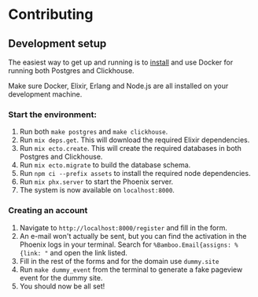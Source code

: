 # Contributing

## Development setup

The easiest way to get up and running is to [install](https://docs.docker.com/get-docker/) and use Docker for running both Postgres and Clickhouse.

Make sure Docker, Elixir, Erlang and Node.js are all installed on your development machine.

### Start the environment:

1. Run both `make postgres` and `make clickhouse`.
2. Run `mix deps.get`. This will download the required Elixir dependencies.
3. Run `mix ecto.create`. This will create the required databases in both Postgres and Clickhouse.
4. Run `mix ecto.migrate` to build the database schema.
5. Run `npm ci --prefix assets` to install the required node dependencies.
6. Run `mix phx.server` to start the Phoenix server.
7. The system is now available on `localhost:8000`.

### Creating an account

1. Navigate to `http://localhost:8000/register` and fill in the form.
2. An e-mail won't actually be sent, but you can find the activation in the Phoenix logs in your terminal. Search for `%Bamboo.Email{assigns: %{link: "` and open the link listed.
3. Fill in the rest of the forms and for the domain use `dummy.site`
4. Run `make dummy_event` from the terminal to generate a fake pageview event for the dummy site.
5. You should now be all set!
